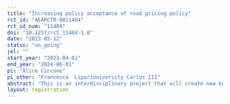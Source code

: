 ```yaml
---
title: "Increasing policy acceptance of road pricing policy"
rct_id: "AEARCTR-0011404"
rct_id_num: "11404"
doi: "10.1257/rct.11404-1.0"
date: "2023-05-12"
status: "on_going"
jel: ""
start_year: "2023-04-01"
end_year: "2024-06-01"
pi: "Alice Ciccone"
pi_other: "Francesca  LipariUniversity Carlos III"
abstract: "This is an interdisciplinary project that will create new knowledge and sound empirical evidence acquired by experimentation that will fill important knowledge gaps within transport, behavioral, environmental and political economics. By using a mix of methods from economics, psychology, political and data science, and gathering a rich set of different data, the project aims to answer a set of bold research questions that will contribute to the shift to a sustainable transport system. The overarching focus is to address the tradeoff between policy effectiveness and acceptability in the transport sector, in search for the optimal balance. We develop ad-hoc choice experiments to understand how to facilitate policy acceptability, specifically applied to the transport sector. "
layout: registration
---
```


